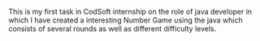 This is my first task in CodSoft internship on the role of java developer in which I have created a interesting Number Game using the java which consists of several rounds as well as different difficulty levels.
